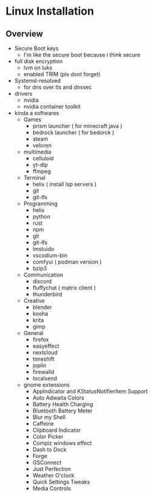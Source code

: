 # Linux Installation

## Overview
- Secure Boot keys
  - I'm like the secure boot because i think secure
- full disk encryption
  - lvm on luks
  - enabled TRIM (pls dont forget)
- Systemd-resolved
  - for dns over tls and dnssec
- drivers
  - nvidia
  - nvidia container toolkit
- kinda a softwares
   - Games
     - prism launcher ( for minecraft java )
     - bedrock launcher ( for bedorck )
     - steam
     - veloren
   - multimedia
     - celluloid
     - yt-dlp
     - ffmpeg
   - Terminal
     - helix ( install lsp servers )
     - git
     - git-lfs 
   - Programming
     - helix
     - python
     - rust
     - npm
     - git
     - git-lfs
     - lmstuido
     - vscodium-bin
     - comfyui ( podman version )
     - bzip3
   - Communication
     - discord
     - fluffychat ( matrix client )
     - thunderbird
   - Creative
     - blender
     - kooha
     - krita
     - gimp
   - General
     - firefox
     - easyeffect
     - nextcloud
     - timeshift
     - joplin
     - firewalld 
     - localsend
   - gnome extensions
     - AppIndicator and KStatusNotifierItem Support
     - Auto Adwaita Colors
     - Battery Health Charging
     - Bluetooth Battery Meter
     - Blur my Shell
     - Caffeine
     - Clipboard Indicator
     - Color Picker
     - Compiz windows effect
     - Dash to Dock
     - Forge
     - GSConnect
     - Just Perfection
     - Weather O'clock
     - Quick Settings Tweaks
     - Media Controls
